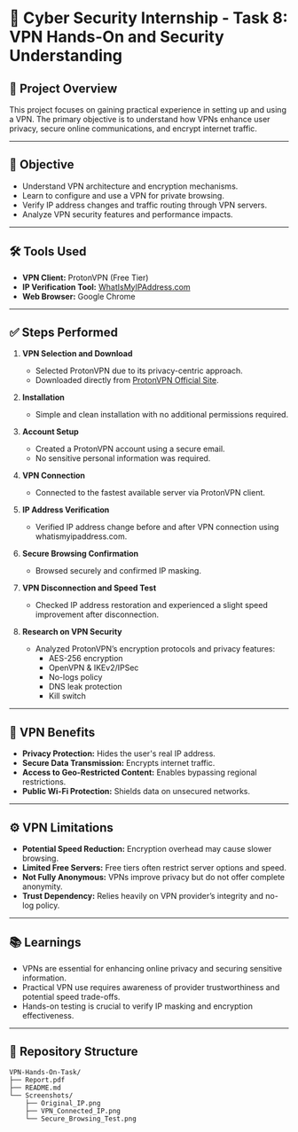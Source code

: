 # 🚀 Cyber Security Internship - Task 8: VPN Hands-On and Security Understanding

## 📄 Project Overview
This project focuses on gaining practical experience in setting up and using a VPN. The primary objective is to understand how VPNs enhance user privacy, secure online communications, and encrypt internet traffic.

---

## 🎯 Objective
- Understand VPN architecture and encryption mechanisms.
- Learn to configure and use a VPN for private browsing.
- Verify IP address changes and traffic routing through VPN servers.
- Analyze VPN security features and performance impacts.

---

## 🛠 Tools Used
- **VPN Client:** ProtonVPN (Free Tier)
- **IP Verification Tool:** [WhatIsMyIPAddress.com](https://www.whatismyipaddress.com/)
- **Web Browser:** Google Chrome

---

## ✅ Steps Performed
1. **VPN Selection and Download**
   - Selected ProtonVPN due to its privacy-centric approach.
   - Downloaded directly from [ProtonVPN Official Site](https://protonvpn.com).

2. **Installation**
   - Simple and clean installation with no additional permissions required.

3. **Account Setup**
   - Created a ProtonVPN account using a secure email.
   - No sensitive personal information was required.

4. **VPN Connection**
   - Connected to the fastest available server via ProtonVPN client.

5. **IP Address Verification**
   - Verified IP address change before and after VPN connection using whatismyipaddress.com.

6. **Secure Browsing Confirmation**
   - Browsed securely and confirmed IP masking.

7. **VPN Disconnection and Speed Test**
   - Checked IP address restoration and experienced a slight speed improvement after disconnection.

8. **Research on VPN Security**
   - Analyzed ProtonVPN’s encryption protocols and privacy features:
     - AES-256 encryption
     - OpenVPN & IKEv2/IPSec
     - No-logs policy
     - DNS leak protection
     - Kill switch

---

## 🔐 VPN Benefits
- **Privacy Protection:** Hides the user's real IP address.
- **Secure Data Transmission:** Encrypts internet traffic.
- **Access to Geo-Restricted Content:** Enables bypassing regional restrictions.
- **Public Wi-Fi Protection:** Shields data on unsecured networks.

---

## ⚙️ VPN Limitations
- **Potential Speed Reduction:** Encryption overhead may cause slower browsing.
- **Limited Free Servers:** Free tiers often restrict server options and speed.
- **Not Fully Anonymous:** VPNs improve privacy but do not offer complete anonymity.
- **Trust Dependency:** Relies heavily on VPN provider’s integrity and no-log policy.

---

## 📚 Learnings
- VPNs are essential for enhancing online privacy and securing sensitive information.
- Practical VPN use requires awareness of provider trustworthiness and potential speed trade-offs.
- Hands-on testing is crucial to verify IP masking and encryption effectiveness.

---

## 📂 Repository Structure
```plaintext
VPN-Hands-On-Task/
├── Report.pdf
├── README.md
└── Screenshots/
    ├── Original_IP.png
    ├── VPN_Connected_IP.png
    └── Secure_Browsing_Test.png


